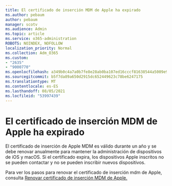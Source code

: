 ```yaml
---
title: El certificado de inserción MDM de Apple ha expirado
ms.author: pebaum
author: pebaum
manager: scotv
ms.audience: Admin
ms.topic: article
ms.service: o365-administration
ROBOTS: NOINDEX, NOFOLLOW
localization_priority: Normal
ms.collection: Adm_O365
ms.custom:
- "2635"
- "9000770"
ms.openlocfilehash: a349b0c4a7a0b7fe8e28ab0ba107ed16cccf81638544a5009e93fab66094fac4
ms.sourcegitcommit: b5f7da89a650d2915dc652449623c78be6247175
ms.translationtype: MT
ms.contentlocale: es-ES
ms.lasthandoff: 08/05/2021
ms.locfileid: "53997439"
---
```

# <a name="your-apple-mdm-push-certificate-has-expired"></a>El certificado de inserción MDM de Apple ha expirado

El certificado de inserción de Apple MDM es válido durante un año y se debe renovar anualmente para mantener la administración de dispositivos de iOS y macOS. Si el certificado expira, los dispositivos Apple inscritos no se pueden contactar y no se pueden inscribir nuevos dispositivos.

Para ver los pasos para renovar el certificado de inserción mdm de Apple, consulta [Renovar certificado de inserción MDM de Apple.](https://docs.microsoft.com/intune/apple-mdm-push-certificate-get#renew-apple-mdm-push-certificate)